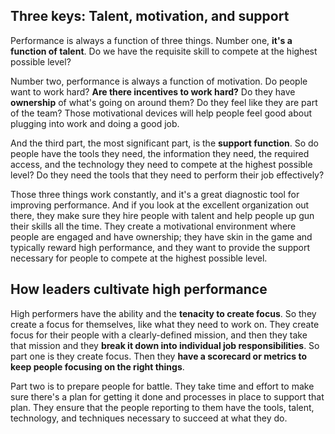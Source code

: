 ## Three keys: Talent, motivation, and support

Performance is always a function of three things. Number one, **it's a function of talent**. Do we have the requisite skill to compete at the highest possible level?

Number two, performance is always a function of motivation.
Do people want to work hard? **Are there incentives to work hard?** Do they have **ownership** of what's going on around them? Do they feel like they are part of the team? Those motivational devices will help people feel good about plugging into work and doing a good job.

And the third part, the most significant part, is the **support function**. So do people have the tools they need, the information they need, the required access, and the technology they need to compete at the highest possible level? Do they need the tools that they need to perform their job effectively?

Those three things work constantly, and it's a great diagnostic tool for improving performance. And if you look at the excellent organization out there, they make sure they hire people with talent and help people up gun their skills all the time. They create a motivational environment where people are engaged and have ownership; they have skin in the game and typically reward high performance, and they want to provide the support necessary for people to compete at the highest possible level.

## How leaders cultivate high performance

High performers have the ability and the **tenacity to create focus**. So they create a focus for themselves, like what they need to work on. They create focus for their people with a clearly-defined mission, and then they take that mission and they **break it down into individual job responsibilities**. So part one is they create focus. Then they **have a scorecard or metrics to keep people focusing on the right things**.

Part two is to prepare people for battle. They take time and effort to make sure there's a plan for getting it done and processes in place to support that plan. They ensure that the people reporting to them have the tools, talent, technology, and techniques necessary to succeed at what they do.

